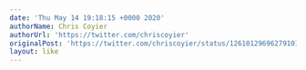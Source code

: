 ```yaml
---
date: 'Thu May 14 19:18:15 +0000 2020'
authorName: Chris Coyier
authorUrl: 'https://twitter.com/chriscoyier'
originalPost: 'https://twitter.com/chriscoyier/status/1261012969627910144'
layout: like
---
```

